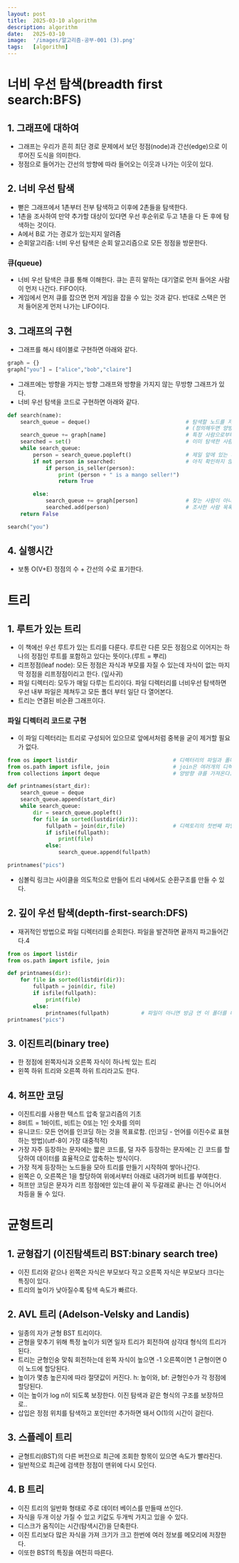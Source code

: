 ```yaml
---
layout: post
title:  2025-03-10 algorithm
description: algorithm
date:   2025-03-10 
image:  '/images/알고리즘-공부-001 (3).png'
tags:   [algorithm]
---
```

# 너비 우선 탐색(breadth first search:BFS)
## 1. 그래프에 대하여
- 그래프는 우리가 흔히 최단 경로 문제에서 보던 정점(node)과 간선(edge)으로 이루어진 도식을 의미한다.
- 정점으로 들어가는 간선의 방향에 따라 들어오는 이웃과 나가는 이웃이 있다. 
  
## 2. 너비 우선 탐색
- 뻗은 그래프에서 1촌부터 전부 탐색하고 이후에 2촌들을 탐색한다. 
- 1촌을 조사하여 만약 추가할 대상이 있다면 우선 후순위로 두고 1촌을 다 돈 후에 탐색하는 것이다.
- A에서 B로 가는 경로가 있는지지 알려줌
- 순회알고리즘: 너비 우선 탐색은 순회 알고리즘으로 모든 정점을 방문한다.

### 큐(queue)
- 너비 우선 탐색은 큐를 통해 이해한다. 큐는 흔히 말하는 대기열로 먼저 들어온 사람이 먼저 나간다. FIFO이다.
- 게임에서 먼저 큐를 잡으면 먼저 게임을 잡을 수 있는 것과 같다. 반대로 스택은 먼저 들어온게 먼저 나가는 LIFO이다.
  
## 3. 그래프의 구현
- 그래프를 해시 테이블로 구현하면 아래와 같다.
```python
graph = {}
graph["you"] = ["alice","bob","claire"]
```
- 그래프에는 방향을 가지는 방향 그래프와 방향을 가지지 않는 무방향 그래프가 있다.
- 너비 우선 탐색을 코드로 구현하면 아래와 같다.
```python
def search(name):
    search_queue = deque()                              # 탐색할 노드를 저장할 double-ended queue를 의미한다. 
                                                        # (정의해두면 양방양에서 모두 요소제거가 가능하다.)
    search_queue += graph[name]                         # 특정 사람으로부터 뻗어나가는 그래프를 큐에 저장한다.
    searched = set()                                    # 이미 탐색한 사람을 두번 탐색하지 않기 위해 사용한다.
    while search_queue:
        person = search_queue.popleft()                 # 제일 앞에 있는 사람을 꺼냄(선입선출)
        if not person in searched:                      # 아직 확인하지 않은 사람만 확인한다.
            if person_is_seller(person):               
                print (person + " is a mango seller!")
                return True

        else:
            search_queue += graph[person]               # 찾는 사람이 아니면 그 사람의 그래프를 대기열에 추가한다.
            searched.add(person)                        # 조사한 사람 목록에 그 사람을 추가한다.
    return False

search("you")
```
## 4. 실행시간
- 보통 O(V+E) 정점의 수 + 간선의 수로 표기한다.

# 트리
## 1. 루트가 있는 트리
- 이 책에선 우선 루트가 있는 트리를 다룬다. 루트란 다른 모든 정점으로 이어지는 하나의 정점인 루트를 포함하고 있다는 뜻이다.(루트 = 뿌리)
- 리프정점(leaf node): 모든 정점은 자식과 부모를 자질 수 있는데 자식이 없는 마지막 정점을 리프정점이리고 한다. (잎사귀)
- 파일 디렉터리: 모두가 매일 다루는 트리이다. 파일 디렉터리를 너비우선 탐색하면 우선 내부 파일은 제쳐두고 모든 폴더 부터 일단 다 열어본다.
- 트리는 연결된 비순환 그래프이다.

### 파일 디렉터리 코드로 구현
- 이 파일 디렉터리는 트리로 구성되어 있으므로 앞에서처럼 중복을 굳이 제거할 필요가 없다.
```python
from os import listdir                              # 디렉터리의 파일과 폴더의 목록을 리스트로 반환한다.
from os.path import isfile, join                    # join은 여러개의 디렉터리와 파일을 연결해준다. (구분자(/ 또는 \)를 자동으로 적용)
from collections import deque                       # 양방향 큐를 가져온다.

def printnames(start_dir):
    search_queue = deque 
    search_queue.append(start_dir)
    while search_queue:
        dir = search_queue.popleft()
        for file in sorted(lustdir(dir)):
            fullpath = join(dir,file)               # 디렉토리의 첫번째 파일의 전체경로를 생성하여 파일이면 출력하고 아니면 전체 경로 대기열에 추가한다.
            if isfile(fullpath):
                print(file)
            else:
                search_queue.append(fullpath)

printnames("pics")
```
- 심볼릭 링크는 사이클을 의도적으로 만들어 트리 내에서도 순환구조를 만들 수 있다.

## 2. 깊이 우선 탐색(depth-first-search:DFS)
- 재귀적인 방법으로 파일 디렉터리를 순회한다. 파일을 발견하면 끝까지 파고들어간다.4
```python
from os import listdir                             
from os.path import isfile, join 

def printnames(dir):
    for file in sorted(listdir(dir)):
        fullpath = join(dir, file)
        if isfile(fullpath):
            print(file)
        else:
            printnames(fullpath)          # 파일이 아니면 방금 연 이 폴더를 대상으로 이 함수를 반복한다.
printnames("pics")
```

## 3. 이진트리(binary tree)
- 한 정점에 왼쪽자식과 오른쪽 자식이 하나씩 있는 트리
- 왼쪽 하위 트리와 오른쪽 하위 트리라고도 한다.

## 4. 허프만 코딩
- 이진트리를 사용한 텍스트 압축 알고리즘의 기초
- 8비트 = 1바이트, 비트는 0또는 1인 숫자를 의미
- 유니코드: 모든 언어를 인코딩 하는 것을 목표로함. (인코딩 - 언어를 이진수로 표현하는 방법)(utf-8이 가장 대중적적)
- 가장 자주 등장하는 문자에는 짧은 코드를, 덜 자주 등장하는 문자에는 긴 코드를 할당하여 데이터를 효율적으로 압축하는 방식이다.
- 가장 적게 등장하는 노드들을 모아 트리를 만들기 시작하여 쌓아나간다.
- 왼쪽은 0, 오른쪽은 1을 할당하여 위에서부터 아래로 내려가며 비트를 부여한다.
- 허프만 코딩은 문자가 리프 정점에만 있는데 끝이 꼭 두갈래로 끝나는 건 아니어서 차등을 둘 수 있다.

# 균형트리
## 1. 균형잡기 (이진탐색트리 BST:binary search tree)
- 이진 트리와 같으나 왼쪽은 자식은 부모보다 작고 오른쪽 자식은 부모보다 크다는 특징이 있다.
- 트리의 높이가 낮아질수록 탐색 속도가 빠르다.

## 2. AVL 트리 (Adelson-Velsky and Landis)
- 일종의 자가 균형 BST 트리이다.
- 균형을 맞추기 위해 특정 높이가 되면 일자 트리가 회전하여 삼각대 형식의 트리가 된다.
- 트리는 균형인숭 맞춰 회전하는데 왼쪽 자식이 높으면 -1 오른쪽이면 1 균형이면 0이 노드에 할당된다.
- 높이가 몇층 높은지에 따라 절댓값이 커진다. h: 높이와, bf: 균형인수가 각 정점에 할당된다.
- 이는 높이가 log n이 되도록 보장한다. 이진 탐색과 같은 형식의 구조를 보장하므로..
- 삽입은 정점 위치를 탐색하고 포인터만 추가하면 돼서 O(1)의 시간이 걸린다.

## 3. 스플레이 트리
- 균형트리(BST)의 다른 버전으로 최근에 조회한 항목이 있으면 속도가 빨라진다.
- 일반적으로 최근에 검색한 정점이 맨위에 다시 모인다.

## 4. B 트리
- 이진 트리의 일반화 형태로 주로 데이터 베이스를 만들때 쓰인다.
- 자식을 두개 이상 가질 수 있고 키값도 두개씩 가지고 있을 수 있다.
- 디스크가 움직이는 시간(탐색시간)을 단축한다.
- 이진 트리보다 많은 자식을 가져 크기가 크고 한번에 여러 정보를 메모리에 저장한다.
- 이또한 BST의 특징을 여전히 따른다.

